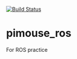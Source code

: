 [![Build Status](https://travis-ci.org/DaisukeShiga/pimouse_ros.svg?branch=master)](https://travis-ci.org/DaisukeShiga/pimouse_ros)

# pimouse_ros
For ROS practice
